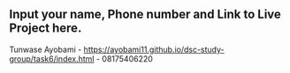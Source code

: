 ## Input your name, Phone number and Link to Live Project here.

Tunwase Ayobami - https://ayobami11.github.io/dsc-study-group/task6/index.html - 08175406220